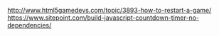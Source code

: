 http://www.html5gamedevs.com/topic/3893-how-to-restart-a-game/
https://www.sitepoint.com/build-javascript-countdown-timer-no-dependencies/